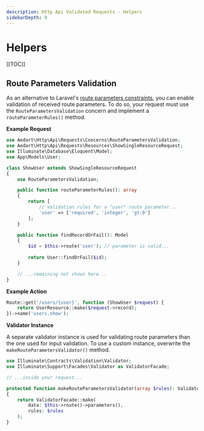 ```yaml
---
description: Http Api Validated Requests - Helpers
sidebarDepth: 0
---
```


# Helpers

[[TOC]]

## Route Parameters Validation

As an alternative to Laravel's [route parameters constraints](https://laravel.com/docs/12.x/routing#parameters-regular-expression-constraints), you can enable validation of received route parameters.
To do so, your request must use the `RouteParametersValidation` concern and implement a `routeParameterRules()` method.

**Example Request**

```php
use Aedart\Http\Api\Requests\Concerns\RouteParametersValidation;
use Aedart\Http\Api\Requests\Resources\ShowSingleResourceRequest;
use Illuminate\Database\Eloquent\Model;
use App\Models\User;

class ShowUser extends ShowSingleResourceRequest
{
    use RouteParametersValidation;

    public function routeParameterRules(): array
    {
        return [
            // Validation rules for a "user" route parameter...
            'user' => ['required', 'integer', 'gt:0']
        ];
    }

    public function findRecordOrFail(): Model
    {
        $id = $this->route('user'); // parameter is valid...
    
        return User::findOrFail($id);
    }

    // ...remaining not shown here...
}
```

**Example Action**

```php
Route::get('/users/{user}', function (ShowUser $request) {
    return UserResource::make($request->record);
})->name('users.show');
```

**Validator Instance**

A separate validator instance is used for validating route parameters than the one used for input validation.
To use a custom instance, overwrite the `makeRouteParametersValidator()` method.

```php
use Illuminate\Contracts\Validation\Validator;
use Illuminate\Support\Facades\Validator as ValidatorFacade;

// ...inside your request...

protected function makeRouteParametersValidator(array $rules): Validator
{
    return ValidatorFacade::make(
        data: $this->route()->parameters(),
        rules: $rules
    );
}
```